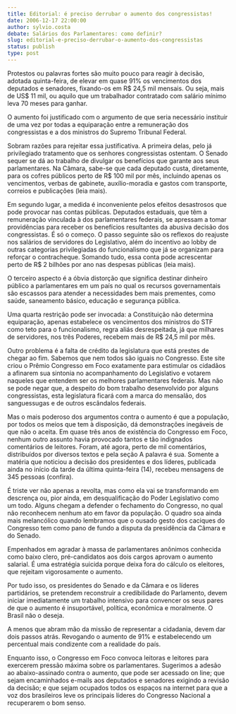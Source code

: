 ```yaml
---
title: Editorial: é preciso derrubar o aumento dos congressistas!
date: 2006-12-17 22:00:00
author: sylvio.costa
debate: Salários dos Parlamentares: como definir?
slug: editorial-e-preciso-derrubar-o-aumento-dos-congressistas
status: publish 
type: post
---
```


Protestos ou palavras fortes são muito pouco para reagir à decisão, adotada quinta-feira, de elevar em quase 91% os vencimentos dos deputados e senadores, fixando-os em R$ 24,5 mil mensais. Ou seja, mais de US$ 11 mil, ou aquilo que um trabalhador contratado com salário mínimo leva 70 meses para ganhar.


O aumento foi justificado com o argumento de que seria necessário instituir de uma vez por todas a equiparação entre a remuneração dos congressistas e a dos ministros do Supremo Tribunal Federal.


Sobram razões para rejeitar essa justificativa. A primeira delas, pelo já privilegiado tratamento que os senhores congressistas ostentam. O Senado sequer se dá ao trabalho de divulgar os benefícios que garante aos seus parlamentares. Na Câmara, sabe-se que cada deputado custa, diretamente, para os cofres públicos perto de R$ 100 mil por mês, incluindo apenas os vencimentos, verbas de gabinete, auxílio-moradia e gastos com transporte, correios e publicações (leia mais).


Em segundo lugar, a medida é inconveniente pelos efeitos desastrosos que pode provocar nas contas públicas. Deputados estaduais, que têm a remuneração vinculada à dos parlamentares federais, se apressam a tomar providências para receber os benefícios resultantes da abusiva decisão dos congressistas. É só o começo. O passo seguinte são os reflexos do reajuste nos salários de servidores do Legislativo, além do incentivo ao lobby de outras categorias privilegiadas do funcionalismo que já se organizam para reforçar o contracheque. Somando tudo, essa conta pode acrescentar perto de R$ 2 bilhões por ano nas despesas públicas (leia mais).


O terceiro aspecto é a óbvia distorção que significa destinar dinheiro público a parlamentares em um país no qual os recursos governamentais são escassos para atender a necessidades bem mais prementes, como saúde, saneamento básico, educação e segurança pública.


Uma quarta restrição pode ser invocada: a Constituição não determina equiparação, apenas estabelece os vencimentos dos ministros do STF como teto para o funcionalismo, regra aliás desrespeitada, já que milhares de servidores, nos três Poderes, recebem mais de R$ 24,5 mil por mês.


Outro problema é a falta de crédito da legislatura que está prestes de chegar ao fim. Sabemos que nem todos são iguais no Congresso. Este site criou o Prêmio Congresso em Foco exatamente para estimular os cidadãos a afinarem sua sintonia no acompanhamento do Legislativo e votarem naqueles que entendem ser os melhores parlamentares federais. Mas não se pode negar que, a despeito do bom trabalho desenvolvido por alguns congressistas, esta legislatura ficará com a marca do mensalão, dos sanguessugas e de outros escândalos federais.


Mas o mais poderoso dos argumentos contra o aumento é que a população, por todos os meios que tem à disposição, dá demonstrações inegáveis de que não o aceita. Em quase três anos de existência do Congresso em Foco, nenhum outro assunto havia provocado tantos e tão indignados comentários de leitores. Foram, até agora, perto de mil comentários, distribuídos por diversos textos e pela seção A palavra é sua. Somente a matéria que noticiou a decisão dos presidentes e dos líderes, publicada ainda no início da tarde da última quinta-feira (14), recebeu mensagens de 345 pessoas (confira).


É triste ver não apenas a revolta, mas como ela vai se transformando em descrença ou, pior ainda, em desqualificação do Poder Legislativo como um todo. Alguns chegam a defender o fechamento do Congresso, no qual não reconhecem nenhum ato em favor da população. O quadro soa ainda mais melancólico quando lembramos que o ousado gesto dos caciques do Congresso tem como pano de fundo a disputa da presidência da Câmara e do Senado.


Empenhados em agradar à massa de parlamentares anônimos conhecida como baixo clero, pré-candidatos aos dois cargos aprovam o aumento salarial. É uma estratégia suicida porque deixa fora do cálculo os eleitores, que rejeitam vigorosamente o aumento.


  
Por tudo isso, os presidentes do Senado e da Câmara e os líderes partidários, se pretendem reconstruir a credibilidade do Parlamento, devem iniciar imediatamente um trabalho intensivo para convencer os seus pares de que o aumento é insuportável, política, econômica e moralmente. O Brasil não o deseja.


A menos que abram mão da missão de representar a cidadania, devem dar dois passos atrás. Revogando o aumento de 91% e estabelecendo um percentual mais condizente com a realidade do país.


Enquanto isso, o Congresso em Foco convoca leitoras e leitores para exercerem pressão máxima sobre os parlamentares. Sugerimos a adesão ao abaixo-assinado contra o aumento, que pode ser acessado on line; que sejam encaminhados e-mails aos deputados e senadores exigindo a revisão da decisão; e que sejam ocupados todos os espaços na internet para que a voz dos brasileiros leve os principais líderes do Congresso Nacional a recuperarem o bom senso.


